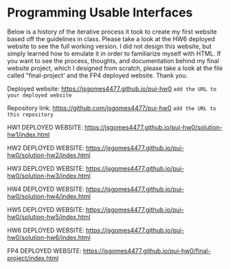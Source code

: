 # Programming Usable Interfaces

Below is a history of the iterative process it took to create my first website based off the guidelines in class. Please take a look at the HW6 deployed website to see the full working version. I did not design this website, but simply learned how to emulate it in order to familiarize myself with HTML. If you want to see the process, thoughts, and documentation behind my final website project, which I designed from scratch, please take a look at the file called "final-project' and the FP4 deployed website. Thank you.

Deployed website: https://jsgomes4477.github.io/pui-hw0 `add the URL to your deployed website`

Repository link: https://github.com/jsgomes4477/pui-hw0 `add the URL to this repository`

HW1 DEPLOYED WEBSITE: https://jsgomes4477.github.io/pui-hw0/solution-hw1/index.html

HW2 DEPLOYED WEBSITE: https://jsgomes4477.github.io/pui-hw0/solution-hw2/index.html

HW3 DEPLOYED WEBSITE:  https://jsgomes4477.github.io/pui-hw0/solution-hw3/index.html

HW4 DEPLOYED WEBSITE: https://jsgomes4477.github.io/pui-hw0/solution-hw4/index.html

HW5 DEPLOYED WEBSITE: https://jsgomes4477.github.io/pui-hw0/solution-hw5/index.html

HW6 DEPLOYED WEBSITE: https://jsgomes4477.github.io/pui-hw0/solution-hw6/index.html

FP4 DEPLOYED WEBSITE: https://jsgomes4477.github.io/pui-hw0/final-project/index.html
